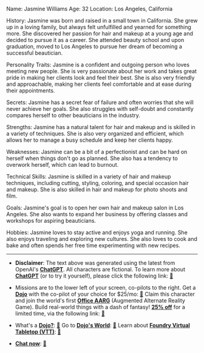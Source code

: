 Name: Jasmine Williams
Age: 32
Location: Los Angeles, California

History:
Jasmine was born and raised in a small town in California. She grew up in a loving family, but always felt unfulfilled and yearned for something more. She discovered her passion for hair and makeup at a young age and decided to pursue it as a career. She attended beauty school and upon graduation, moved to Los Angeles to pursue her dream of becoming a successful beautician.

Personality Traits:
Jasmine is a confident and outgoing person who loves meeting new people. She is very passionate about her work and takes great pride in making her clients look and feel their best. She is also very friendly and approachable, making her clients feel comfortable and at ease during their appointments.

Secrets:
Jasmine has a secret fear of failure and often worries that she will never achieve her goals. She also struggles with self-doubt and constantly compares herself to other beauticians in the industry.

Strengths:
Jasmine has a natural talent for hair and makeup and is skilled in a variety of techniques. She is also very organized and efficient, which allows her to manage a busy schedule and keep her clients happy.

Weaknesses:
Jasmine can be a bit of a perfectionist and can be hard on herself when things don't go as planned. She also has a tendency to overwork herself, which can lead to burnout.

Technical Skills:
Jasmine is skilled in a variety of hair and makeup techniques, including cutting, styling, coloring, and special occasion hair and makeup. She is also skilled in hair and makeup for photo shoots and film.

Goals:
Jasmine's goal is to open her own hair and makeup salon in Los Angeles. She also wants to expand her business by offering classes and workshops for aspiring beauticians.

Hobbies:
Jasmine loves to stay active and enjoys yoga and running. She also enjoys traveling and exploring new cultures. She also loves to cook and bake and often spends her free time experimenting with new recipes.
 

---
* **Disclaimer**: The text above was generated using the latest from OpenAI's [**ChatGPT**](https://openai.com/blog/chatgpt/).  All characters are fictional.  To learn more about [**ChatGPT**](https://openai.com/blog/chatgpt/) (or to try it yourself), please click the following link: [:closed_book:](https://openai.com/blog/chatgpt/)

* Missions are to the lower left of your screen, co-pilots to the right. Get a [**Dojo**](https://workmates.live/marketplace) with the co-pilot of your choice for $25/mo: [:green_book:](https://workmates.live/marketplace) Claim this character and join the world's first [**Office AARG**](https://dojos.world) (Augmented Alternate Reality Game). Build real-world things with a dash of fantasy! [**25% off**](https://blog.workmates.live/deal-on-a-dojo) for a limited time, via the following link: [:green_book:](https://blog.workmates.live/deal-on-a-dojo) 

* What's a [**Dojo?**](https://workdojos.com): [:blue_book:](https://workdojos.com)  Go to [**Dojo's World**](https://dojos.world): [:blue_book:](https://dojos.world)  Learn about [**Foundry Virtual Tabletop (VTT)**](https://foundryvtt.com): [:closed_book:](https://foundryvtt.com/)

* [**Chat now**](https://chat.workmates.live/channel/support): [:ledger:](https://chat.workmates.live/channel/support)